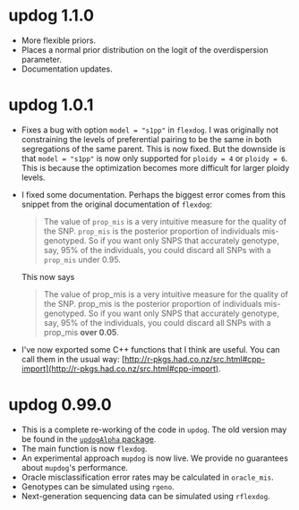 # updog 1.1.0

- More flexible priors.
- Places a normal prior distribution on the logit of the overdispersion parameter.
- Documentation updates.

# updog 1.0.1

* Fixes a bug with option `model = "s1pp"` in `flexdog`. I was originally not constraining the levels of preferential pairing to be the same in both segregations of the same parent. This is now fixed. But the downside is that `model = "s1pp"` is now only supported for `ploidy = 4` or `ploidy = 6`. This is because the optimization becomes more difficult for larger ploidy levels.
* I fixed some documentation. Perhaps the biggest error comes from this snippet from the original documentation of `flexdog`:

    > The value of `prop_mis` is a very intuitive measure for the quality of the SNP. `prop_mis` is the posterior proportion of individuals mis-genotyped. So if you want only SNPS that accurately genotype, say, 95% of the individuals, you could discard all SNPs with a `prop_mis` under 0.95.

    This now says

    > The value of prop_mis is a very intuitive measure for the quality of the SNP. prop_mis is the posterior proportion of individuals mis-genotyped. So if you want only SNPS that accurately genotype, say, 95% of the individuals, you could discard all SNPs with a prop_mis **over 0.05**.
* I've now exported some C++ functions that I think are useful. You can call them in the usual way: [http://r-pkgs.had.co.nz/src.html#cpp-import](http://r-pkgs.had.co.nz/src.html#cpp-import).


# updog 0.99.0

* This is a complete re-working of the code in `updog`. The old version may be found in the [`updogAlpha` package](https://github.com/dcgerard/updogAlpha).
* The main function is now `flexdog`.
* An experimental approach  `mupdog` is now live. We provide no guarantees about `mupdog`'s performance.
* Oracle misclassification error rates may be calculated in `oracle_mis`.
* Genotypes can be simulated using `rgeno`.
* Next-generation sequencing data can be simulated using `rflexdog`.
